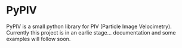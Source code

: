 # PyPIV

PyPIV is a small python library for PIV (Particle Image Velocimetry).
Currently this project is in an earlie stage... documentation and some examples will follow soon.
